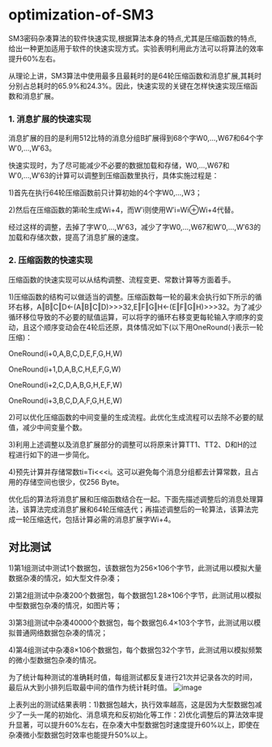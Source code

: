 # optimization-of-SM3
SM3密码杂凑算法的软件快速实现,根据算法本身的特点,尤其是压缩函数的特点,给出一种更加适用于软件的快速实现方式。实验表明利用此方法可以将算法的效率提升60%左右。

从理论上讲，SM3算法中使用最多且最耗时的是64轮压缩函数和消息扩展,其耗时分别占总耗时的65.9%和24.3%。因此，快速实现的关键在怎样快速实现压缩函数和消息扩展。<br>
### 1. 消息扩展的快速实现
消息扩展的目的是利用512比特的消息分组B扩展得到68个字W0,…,W67和64个字W′0,…,W′63。

快速实现时，为了尽可能减少不必要的数据加载和存储，W0,…,W67和W′0,…,W′63的计算可以调整到压缩函数里执行，具体实施过程是：

1)首先在执行64轮压缩函数前只计算初始的4个字W0,…,W3；

2)然后在压缩函数的第i轮生成Wi+4，而W′i则使用W′i=Wi⊕Wi+4代替。

经过这样的调整，去掉了字W′0,…,W′63，减少了字W0,…,W67和W′0,…,W′63的加载和存储次数，提高了消息扩展的速度。
### 2. 压缩函数的快速实现
压缩函数的快速实现可以从结构调整、流程变更、常数计算等方面着手。

1)压缩函数的结构可以做适当的调整。压缩函数每一轮的最末会执行如下所示的循环右移，A‖B‖C‖D←(A‖B‖C‖D)>>>32,E‖F‖G‖H←(E‖F‖G‖H)>>>32。为了减少循环移位导致的不必要的赋值运算，可以将字的循环右移变更每轮输入字顺序的变动，且这个顺序变动会在4轮后还原，具体情况如下(以下用OneRound(·)表示一轮压缩)：

OneRound(i+0,A,B,C,D,E,F,G,H,W)

OneRound(i+1,D,A,B,C,H,E,F,G,W)

OneRound(i+2,C,D,A,B,G,H,E,F,W)

OneRound(i+3,B,C,D,A,F,G,H,E,W)

2)可以优化压缩函数的中间变量的生成流程。此优化生成流程可以去除不必要的赋值，减少中间变量个数。

3)利用上述调整以及消息扩展部分的调整可以将原来计算TT1、TT2、D和H的过程进行如下的进一步简化。

4)预先计算并存储常数ti=Ti<<<i。这可以避免每个消息分组都去计算常数，且占用的存储空间也很少，仅256 Byte。

优化后的算法将消息扩展和压缩函数结合在一起。下面先描述调整后的消息处理算法，该算法完成消息扩展和64轮压缩迭代；再描述调整后的一轮算法，该算法完成一轮压缩迭代，包括计算必需的消息扩展字Wi+4。

## 对比测试
1)第1组测试中测试1个数据包，该数据包为256×106个字节，此测试用以模拟大量数据杂凑的情况，如大型文件杂凑；

2)第2组测试中杂凑200个数据包，每个数据包1.28×106个字节，此测试用以模拟中型数据包杂凑的情况，如图片等；

3)第3组测试中杂凑40000个数据包，每个数据包6.4×103个字节，此测试用以模拟普通网络数据包杂凑的情况；

4)第4组测试中杂凑8×106个数据包，每个数据包32个字节，此测试用以模拟频繁的微小型数据包杂凑的情况。

为了统计每种测试的准确耗时值，每组测试都反复进行21次并记录各次的时间，最后从大到小排列后取最中间的值作为统计耗时值。
![image](https://user-images.githubusercontent.com/104118101/178648726-83dd0be1-aa99-418b-aed1-d31d4ac19c3c.png)

上表列出的测试结果表明：1)数据包越大，执行效率越高，这是因为大型数据包减少了一头一尾的初始化、消息填充和反初始化等工作：2)优化调整后的算法效率提升显著，可以提升60%左右，在杂凑大中型数据包时速度提升60%以上，即使在杂凑微小型数据包时效率也能提升50%以上。
